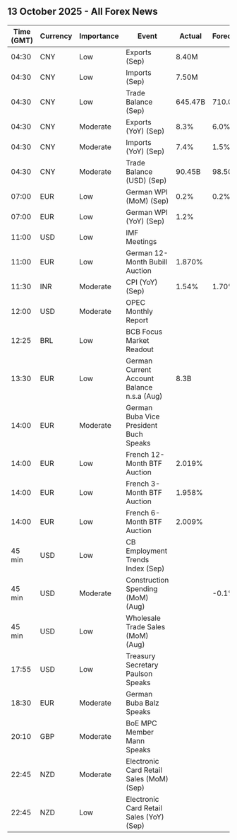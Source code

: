 ## 13 October 2025 - All Forex News

| Time (GMT) | Currency | Importance | Event | Actual | Forecast | Previous |
|------|----------|------------|-------|--------|----------|----------|
| 04:30 | CNY | Low | Exports (Sep) | 8.40M |  | 4.80M |
| 04:30 | CNY | Low | Imports (Sep) | 7.50M |  | 1.70M |
| 04:30 | CNY | Low | Trade Balance (Sep) | 645.47B | 710.00B | 732.70B |
| 04:30 | CNY | Moderate | Exports (YoY) (Sep) | 8.3% | 6.0% | 4.4% |
| 04:30 | CNY | Moderate | Imports (YoY) (Sep) | 7.4% | 1.5% | 1.3% |
| 04:30 | CNY | Moderate | Trade Balance (USD) (Sep) | 90.45B | 98.50B | 102.33B |
| 07:00 | EUR | Low | German WPI (MoM) (Sep) | 0.2% | 0.2% | -0.6% |
| 07:00 | EUR | Low | German WPI (YoY) (Sep) | 1.2% |  | 0.7% |
| 11:00 | USD | Low | IMF Meetings |  |  |  |
| 11:00 | EUR | Low | German 12-Month Bubill Auction | 1.870% |  | 1.938% |
| 11:30 | INR | Moderate | CPI (YoY) (Sep) | 1.54% | 1.70% | 2.07% |
| 12:00 | USD | Moderate | OPEC Monthly Report |  |  |  |
| 12:25 | BRL | Low | BCB Focus Market Readout |  |  |  |
| 13:30 | EUR | Low | German Current Account Balance n.s.a (Aug) | 8.3B |  | 14.8B |
| 14:00 | EUR | Moderate | German Buba Vice President Buch Speaks |  |  |  |
| 14:00 | EUR | Low | French 12-Month BTF Auction | 2.019% |  | 2.051% |
| 14:00 | EUR | Low | French 3-Month BTF Auction | 1.958% |  | 1.999% |
| 14:00 | EUR | Low | French 6-Month BTF Auction | 2.009% |  | 2.034% |
| 45 min | USD | Low | CB Employment Trends Index (Sep) |  |  | 106.41 |
| 45 min | USD | Moderate | Construction Spending (MoM) (Aug) |  | -0.1% | -0.1% |
| 45 min | USD | Low | Wholesale Trade Sales (MoM) (Aug) |  |  | 1.4% |
| 17:55 | USD | Low | Treasury Secretary Paulson Speaks |  |  |  |
| 18:30 | EUR | Moderate | German Buba Balz Speaks |  |  |  |
| 20:10 | GBP | Moderate | BoE MPC Member Mann Speaks |  |  |  |
| 22:45 | NZD | Moderate | Electronic Card Retail Sales (MoM) (Sep) |  |  | 0.7% |
| 22:45 | NZD | Low | Electronic Card Retail Sales (YoY) (Sep) |  |  | 0.9% |
